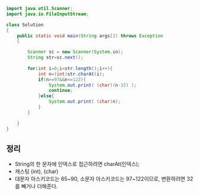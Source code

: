 ```java
import java.util.Scanner;
import java.io.FileInputStream;

class Solution
{
	public static void main(String args[]) throws Exception
	{

		Scanner sc = new Scanner(System.in);
		String str=sc.next();
        
        for(int i=0;i<str.length();i++){
            int n=(int)str.charAt(i);
            if(n>=97&&n<=122){
                System.out.print( (char)(n-32) );
                continue;
            }else{
                System.out.print( (char)n);
            }
        }

	}
}
```

## 정리

* String의 한 문자에 인덱스로 접근하려면 charAt(인덱스);
* 캐스팅 (int), (char)
* 대문자 아스키코드는 65~90, 소문자 아스키코드는 97~122이므로, 변환하려면 32를 빼거나 더해준다.